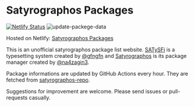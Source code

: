 # Satyrographos Packages

[![Netlify Status](https://api.netlify.com/api/v1/badges/c47a37ca-b7e2-4ccf-8de9-250e51c9981e/deploy-status)](https://app.netlify.com/sites/satyrographos-packages/deploys)
![update-packege-data](https://github.com/matsud224/satyrographos-package-list/workflows/update-packege-data/badge.svg)

Hosted on Netlify: [Satyrographos Packages](https://satyrographos-packages.netlify.app/)

This is an unofficial satyrographos package list website. [SATySFi](https://github.com/gfngfn/SATySFi) is a typesetting system created by [@gfngfn](https://github.com/gfngfn) and [Satyrographos](https://github.com/na4zagin3/satyrographos) is its package manager created by [@na4zagin3](https://github.com/na4zagin3).

Package informations are updated by GitHub Actions every hour. They are fetched from [satyrographos-repo](https://github.com/na4zagin3/satyrographos-repo).

Suggestions for improvement are welcome. Please send issues or pull-requests casually.
